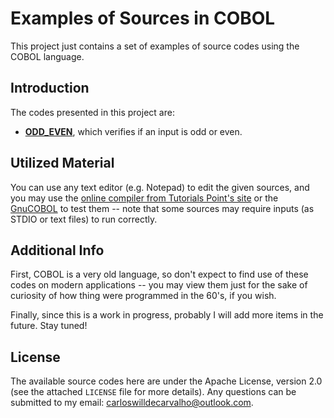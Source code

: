 # Examples of Sources in COBOL

This project just contains a set of examples of source codes using the COBOL language.

## Introduction

The codes presented in this project are:

- [**ODD_EVEN**](sources/ODD_EVEN.cobc), which verifies if an input is odd or even.

## Utilized Material

You can use any text editor (e.g. Notepad) to edit the given sources, and you may use the [online compiler from Tutorials Point's site](https://www.tutorialspoint.com/compile_cobol_online.php) or the [GnuCOBOL](https://open-cobol.sourceforge.io/) to test them -- note that some sources may require inputs (as STDIO or text files) to run correctly.

## Additional Info

First, COBOL is a very old language, so don't expect to find use of these codes on modern applications -- you may view them just for the sake of curiosity of how thing were programmed in the 60's, if you wish. 

Finally, since this is a work in progress, probably I will add more items in the future. Stay tuned!

## License

The available source codes here are under the Apache License, version 2.0 (see the attached `LICENSE` file for more details). Any questions can be submitted to my email: carloswilldecarvalho@outlook.com.